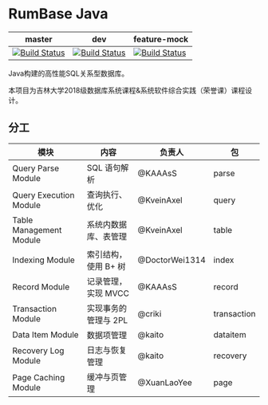 # RumBase Java

| master | dev | feature-mock |
| ------ | --- | ------------ |
| [![Build Status](https://www.travis-ci.com/kaaass/rumbase_java.svg?token=7d6V7UKwzfD6augATNKx&branch=master)](https://www.travis-ci.com/kaaass/rumbase_java) | [![Build Status](https://www.travis-ci.com/kaaass/rumbase_java.svg?token=7d6V7UKwzfD6augATNKx&branch=dev)](https://www.travis-ci.com/kaaass/rumbase_java) | [![Build Status](https://www.travis-ci.com/kaaass/rumbase_java.svg?token=7d6V7UKwzfD6augATNKx&branch=feature-mock)](https://www.travis-ci.com/kaaass/rumbase_java) |

Java构建的高性能SQL关系型数据库。

本项目为吉林大学2018级数据库系统课程&系统软件综合实践（荣誉课）课程设计。

## 分工

| **模块**                | **内容**             | **负责人** | **包**       |
| ----------------------- | -------------------- | ---------- | ------------ |
| Query Parse Module      | SQL 语句解析         | @KAAAsS    | parse       |
| Query Execution Module  | 查询执行、优化       | @KveinAxel  | query       |
| Table Management Module | 系统内数据库、表管理 |  @KveinAxel  | table       |
| Indexing Module         | 索引结构，使用 B+ 树 | @DoctorWei1314 | index       |
| Record Module           | 记录管理，实现 MVCC  | @KAAAsS    | record      |
| Transaction Module      | 实现事务的管理与 2PL | @criki    | transaction |
| Data Item Module        | 数据项管理           | @kaito     | dataitem   |
| Recovery Log Module     | 日志与恢复管理       |  @kaito     | recovery    |
| Page Caching Module     | 缓冲与页管理         | @XuanLaoYee    | page        |